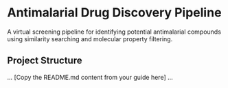 ﻿# Antimalarial Drug Discovery Pipeline

A virtual screening pipeline for identifying potential antimalarial compounds using similarity searching and molecular property filtering.

## Project Structure

...
[Copy the README.md content from your guide here]
...

